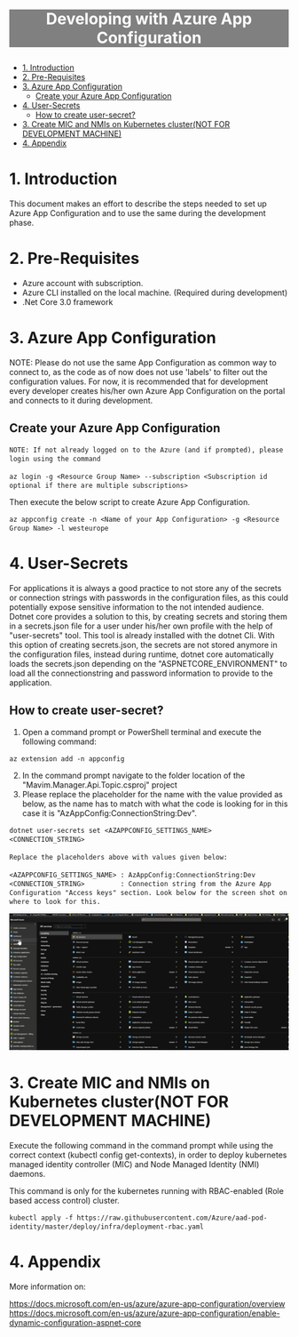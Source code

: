 <h1>
    <p style="text-align: center;background-color:Gray;color: white">Developing with Azure App Configuration</p>
</h1>

- [1. Introduction](#1-Introduction)
- [2. Pre-Requisites](#2-Pre-Requisites)
- [3. Azure App Configuration](#3-Azure-App-Configuration)
  - [Create your Azure App Configuration](#Create-your-Azure-App-Configuration)
- [4. User-Secrets](#4-User-Secrets)
  - [How to create user-secret?](#How-to-create-user-secret)
- [3. Create MIC and NMIs on Kubernetes cluster(NOT FOR DEVELOPMENT MACHINE)](#3-Create-MIC-and-NMIs-on-Kubernetes-clusterNOT-FOR-DEVELOPMENT-MACHINE)
- [4. Appendix](#4-Appendix)

# 1. Introduction

This document makes an effort to describe the steps needed to set up Azure App Configuration and to use the same during the development phase.

# 2. Pre-Requisites

- Azure account with subscription.
- Azure CLI installed on the local machine. (Required during development)
- .Net Core 3.0 framework

# 3. Azure App Configuration

NOTE: Please do not use the same App Configuration as common way to connect to, as the code as of now does not use 'labels' to filter out the configuration values. For now, it is recommended that for development every developer creates his/her own Azure App Configuration on the portal and connects to it during development.

## Create your Azure App Configuration

```
NOTE: If not already logged on to the Azure (and if prompted), please login using the command

az login -g <Resource Group Name> --subscription <Subscription id optional if there are multiple subscriptions>
```

Then execute the below script to create Azure App Configuration.

```
az appconfig create -n <Name of your App Configuration> -g <Resource Group Name> -l westeurope
```

# 4. User-Secrets

For applications it is always a good practice to not store any of the secrets or connection strings with passwords in the configuration files, as this could potentially expose sensitive information to the not intended audience. Dotnet core provides a solution to this, by creating secrets and storing them in a secrets.json file for a user under his/her own profile with the help of "user-secrets" tool. This tool is already installed with the dotnet Cli. With this option of creating secrets.json, the secrets are not stored anymore in the configuration files, instead during runtime, dotnet core automatically loads the secrets.json depending on the "ASPNETCORE_ENVIRONMENT" to load all the connectionstring and password information to provide to the application.

## How to create user-secret?

1. Open a command prompt or PowerShell terminal and execute the following command:

```
az extension add -n appconfig
```

2. In the command prompt navigate to the folder location of the "Mavim.Manager.Api.Topic.csproj" project
3. Please replace the placeholder for the name with the value provided as below, as the name has to match with what the code is looking for in this case it is "AzAppConfig:ConnectionString:Dev".

```
dotnet user-secrets set <AZAPPCONFIG_SETTINGS_NAME> <CONNECTION_STRING>

Replace the placeholders above with values given below:

<AZAPPCONFIG_SETTINGS_NAME> : AzAppConfig:ConnectionString:Dev
<CONNECTION_STRING>         : Connection string from the Azure App Configuration "Access keys" section. Look below for the screen shot on where to look for this.
```

![](./images/AzureAppConfiguration-Access-Keys.gif)

# 3. Create MIC and NMIs on Kubernetes cluster(NOT FOR DEVELOPMENT MACHINE)

Execute the following command in the command prompt while using the correct context (kubectl config get-contexts), in order to deploy kubernetes managed identity controller (MIC) and Node Managed Identity (NMI) daemons.

This command is only for the kubernetes running with RBAC-enabled (Role based access control) cluster.

```
kubectl apply -f https://raw.githubusercontent.com/Azure/aad-pod-identity/master/deploy/infra/deployment-rbac.yaml
```

# 4. Appendix

More information on:

https://docs.microsoft.com/en-us/azure/azure-app-configuration/overview
https://docs.microsoft.com/en-us/azure/azure-app-configuration/enable-dynamic-configuration-aspnet-core
